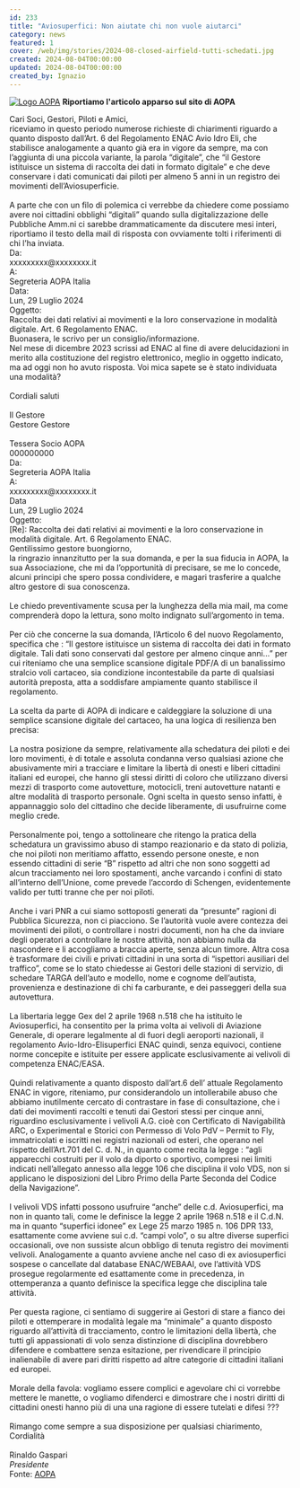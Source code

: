 ```yaml
---
id: 233
title: "Aviosuperfici: Non aiutate chi non vuole aiutarci"
category: news
featured: 1
cover: /web/img/stories/2024-08-closed-airfield-tutti-schedati.jpg
created: 2024-08-04T00:00:00
updated: 2024-08-04T00:00:00
created_by: Ignazio
---
```


<style>
    .content img {
        max-width: 200px;
    }

    .content img:nth-of-type(odd) {
        float: left;
        margin-right: 0.25rem;
    }

    .content .blurred {
        display: inline;
        color: transparent;
        text-shadow: 0 0 6px rgba(0,0,0,0.5);
    }
</style>

[![Logo AOPA](https://www.baialupo.com/web/img/covers/aopa.png)](https://www.aopa.it/aviosuperfici-movimenti-schedatura/)
**Riportiamo l'articolo apparso sul sito di AOPA**

<span class="italic">
Cari Soci, Gestori, Piloti e Amici,<br />
riceviamo in questo periodo numerose richieste di chiarimenti riguardo a quanto disposto dall’Art. 6 del Regolamento ENAC Avio Idro Eli, che stabilisce analogamente a quanto già era in vigore da sempre, ma con l’aggiunta di una piccola variante, la parola “digitale”, che “il Gestore istituisce un sistema di raccolta dei dati in formato digitale” e che deve conservare i dati comunicati dai piloti per almeno 5 anni in un registro dei movimenti dell’Aviosuperficie.<br />
<br />
A parte che con un filo di polemica ci verrebbe da chiedere come possiamo avere noi cittadini obblighi “digitali” quando sulla digitalizzazione delle Pubbliche Amm.ni ci sarebbe drammaticamente da discutere mesi interi, riportiamo il testo della mail di risposta con ovviamente tolti i riferimenti di chi l’ha inviata.
</span>

<div class="bg-zinc-50 m-4 p-4 rounded shadow">
    <div class="grid grid-cols-[auto,1fr] gap-x-2">
        <div>Da:</div>
        <div class="blurred">xxxxxxxxx@xxxxxxxx.it</div>
        <div>A:</div>
        <div>Segreteria AOPA Italia</div>
        <div>Data:</div>
        <div>Lun, 29 Luglio 2024</div>
        <div>Oggetto:</div>
        <div class="font-semibold">Raccolta dei dati relativi ai movimenti e la loro conservazione in modalità digitale. Art. 6 Regolamento ENAC.
        </div>
    </div>
    <div class="mt-4">
        Buonasera, le scrivo per un consiglio/informazione.<br />
        Nel mese di dicembre 2023 scrissi ad ENAC al fine di avere delucidazioni in merito alla costituzione del registro elettronico, meglio in oggetto indicato, ma ad oggi non ho avuto risposta. Voi mica sapete se è stato individuata una modalità?<br />
        <br />
        Cordiali saluti<br />
        <br />
        Il Gestore<br />
        <div class="blurred">Gestore Gestore</div>
        <br />
        Tessera Socio AOPA <div class="blurred">000000000</div>
    </div>
</div>
<div class="bg-zinc-50 m-4 p-4 rounded shadow">
    <div class="grid grid-cols-[auto,1fr] gap-x-2">
        <div>Da:</div>
        <div>Segreteria AOPA Italia</div>
        <div>A:</div>
        <div class="blurred">xxxxxxxxx@xxxxxxxx.it</div>
        <div>Data</div>
        <div>Lun, 29 Luglio 2024</div>
            <div>Oggetto:</div>
        <div class="font-semibold">[Re]: Raccolta dei dati relativi ai movimenti e la loro conservazione in modalità digitale. Art. 6 Regolamento ENAC.
        </div>
    </div>
    <div class="mt-4">
    Gentilissimo <span class="blurred">gestore</span> buongiorno,<br />
    la ringrazio innanzitutto per la sua domanda, e per la sua fiducia in AOPA, la sua Associazione, che mi da l’opportunità di precisare, se me lo concede, alcuni principi che spero possa condividere, e magari trasferire a qualche altro gestore di sua conoscenza.<br />
    <br />
    Le chiedo preventivamente scusa per la lunghezza della mia mail, ma come comprenderà dopo la lettura, sono molto indignato sull’argomento in tema.<br />
    <br />
    Per ciò che concerne la sua domanda, l’Articolo 6 del nuovo Regolamento, specifica che : “Il gestore istituisce un sistema di raccolta dei dati in formato digitale. Tali dati sono conservati dal gestore per almeno cinque anni…” per cui riteniamo che una semplice scansione digitale PDF/A di un banalissimo stralcio voli cartaceo, sia condizione incontestabile da parte di qualsiasi autorità preposta, atta a soddisfare ampiamente quanto stabilisce il regolamento.<br />
    <br />
    La scelta da parte di AOPA di indicare e caldeggiare la soluzione di una semplice scansione digitale del cartaceo, ha una logica di resilienza ben precisa:<br />
    <br />
    La nostra posizione da sempre, relativamente alla schedatura dei piloti e dei loro movimenti, è di totale e assoluta condanna verso qualsiasi azione che abusivamente miri a tracciare e limitare la libertà di onesti e liberi cittadini italiani ed europei, che hanno gli stessi diritti di coloro che utilizzano diversi mezzi di trasporto come autovetture, motocicli, treni autovetture natanti e altre modalità di trasporto personale. Ogni scelta in questo senso infatti, è appannaggio solo del cittadino che decide liberamente, di usufruirne come meglio crede.<br />
    <br />
    Personalmente poi, tengo a sottolineare che ritengo la pratica della schedatura un gravissimo abuso di stampo reazionario e da stato di polizia, che noi piloti non meritiamo affatto, essendo persone oneste, e non essendo cittadini di serie “B” rispetto ad altri che non sono soggetti ad alcun tracciamento nei loro spostamenti, anche varcando i confini di stato all’interno dell’Unione, come prevede l’accordo di Schengen, evidentemente valido per tutti tranne che per noi piloti.<br />
    <br />
    Anche i vari PNR a cui siamo sottoposti generati da “presunte” ragioni di Pubblica Sicurezza, non ci piacciono. Se l’autorità vuole avere contezza dei movimenti dei piloti, o controllare i nostri documenti, non ha che da inviare degli operatori a controllare le nostre attività, non abbiamo nulla da nascondere e li accogliamo a braccia aperte, senza alcun timore. Altra cosa è trasformare dei civili e privati cittadini in una sorta di “ispettori ausiliari del traffico”, come se lo stato chiedesse ai Gestori delle stazioni di servizio, di schedare TARGA dell’auto e modello, nome e cognome dell’autista, provenienza e destinazione di chi fa carburante, e dei passeggeri della sua autovettura.<br />
    <br />
    La libertaria legge Gex del 2 aprile 1968 n.518 che ha istituito le Aviosuperfici, ha consentito per la prima volta ai velivoli di Aviazione Generale, di operare legalmente al di fuori degli aeroporti nazionali, il regolamento Avio-Idro-Elisuperfici ENAC quindi, senza equivoci, contiene norme concepite e istituite per essere applicate esclusivamente ai velivoli di competenza ENAC/EASA.<br />
    <br />
    Quindi relativamente a quanto disposto dall’art.6 dell’ attuale Regolamento ENAC in vigore, riteniamo, pur considerandolo un intollerabile abuso che abbiamo inutilmente cercato di contrastare in fase di consultazione, che i dati dei movimenti raccolti e tenuti dai Gestori stessi per cinque anni, riguardino esclusivamente i velivoli A.G. cioè con Certificato di Navigabilità ARC, o Experimental e Storici con Permesso di Volo PdV – Permit to Fly, immatricolati e iscritti nei registri nazionali od esteri, che operano nel rispetto dell’Art.701 del C. d. N., in quanto come recita la legge : “agli apparecchi costruiti per il volo da diporto o sportivo, compresi nei limiti indicati nell’allegato annesso alla legge 106 che disciplina il volo VDS, non si applicano le disposizioni del Libro Primo della Parte Seconda del Codice della Navigazione”.<br />
    <br />
    I velivoli VDS infatti possono usufruire “anche” delle c.d. Aviosuperfici, ma non in quanto tali, come le definisce la legge 2 aprile 1968 n.518 e il C.d.N. ma in quanto “superfici idonee” ex Lege 25 marzo 1985 n. 106 DPR 133, esattamente come avviene sui c.d. “campi volo”, o su altre diverse superfici occasionali, ove non sussiste alcun obbligo di tenuta registro dei movimenti velivoli. Analogamente a quanto avviene anche nel caso di ex aviosuperfici sospese o cancellate dal database ENAC/WEBAAI, ove l’attività VDS prosegue regolarmente ed esattamente come in precedenza, in ottemperanza a quanto definisce la specifica legge che disciplina tale attività.<br />
    <br />
    Per questa ragione, ci sentiamo di suggerire ai Gestori di stare a fianco dei piloti e ottemperare in modalità legale ma “minimale” a quanto disposto riguardo all’attività di tracciamento, contro le limitazioni della libertà, che tutti gli appassionati di volo senza distinzione di disciplina dovrebbero difendere e combattere senza esitazione, per rivendicare il principio inalienabile di avere pari diritti rispetto ad altre categorie di cittadini italiani ed europei.<br />
    <br />
    Morale della favola: vogliamo essere complici e agevolare chi ci vorrebbe mettere le manette, o vogliamo difenderci e dimostrare che i nostri diritti di cittadini onesti hanno più di una una ragione di essere tutelati e difesi ???<br />
    <br />
    Rimango come sempre a sua disposizione per qualsiasi chiarimento,<br />
    Cordialità<br />
    <br />
    Rinaldo Gaspari<br />
    <i>Presidente</i>
</div>
</div>
<div class="m-4 p-4 text-end">
    Fonte: <a target="_blank" href="https://www.aopa.it/aviosuperfici-movimenti-schedatura">AOPA</a>
</div>
